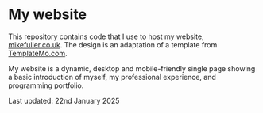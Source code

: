 # My website

This repository contains code that I use to host my website, [mikefuller.co.uk](https://www.mikefuller.co.uk). The design is an adaptation of a template from [TemplateMo.com](https://templatemo.com).

My website is a dynamic, desktop and mobile-friendly single page showing a basic introduction of myself, my professional experience, and programming portfolio.

Last updated: 22nd January 2025